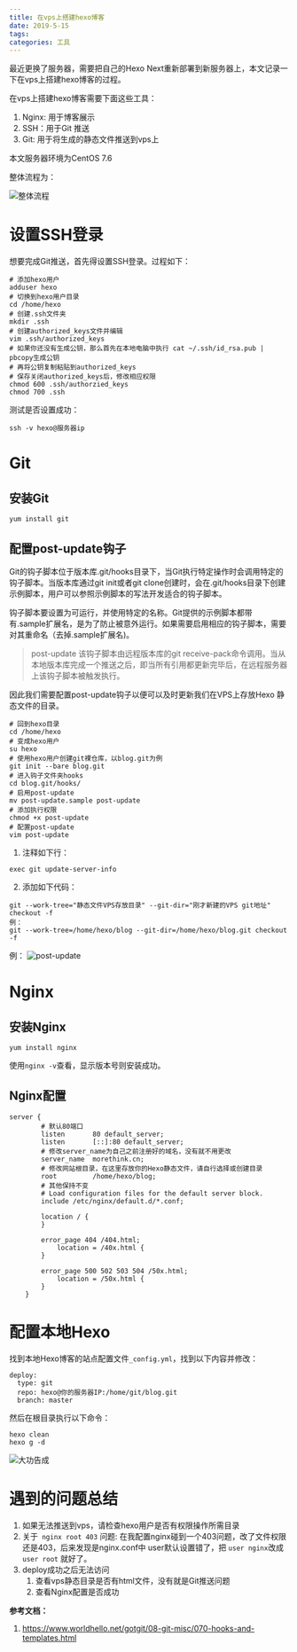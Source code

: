 ```yaml
---
title: 在vps上搭建hexo博客
date: 2019-5-15
tags:
categories: 工具
---
```



最近更换了服务器，需要把自己的Hexo Next重新部署到新服务器上，本文记录一下在vps上搭建hexo博客的过程。

在vps上搭建hexo博客需要下面这些工具：
1. Nginx: 用于博客展示
2. SSH：用于Git 推送
3. Git: 用于将生成的静态文件推送到vps上

本文服务器环境为CentOS 7.6
<!-- more -->

整体流程为：

![整体流程](https://images.morethink.cn/b433b4ab577d76364918879d9e150d91.png "整体流程")

# 设置SSH登录

想要完成Git推送，首先得设置SSH登录。过程如下：

```shell
# 添加hexo用户
adduser hexo
# 切换到hexo用户目录
cd /home/hexo
# 创建.ssh文件夹
mkdir .ssh
# 创建authorized_keys文件并编辑
vim .ssh/authorized_keys
# 如果你还没有生成公钥，那么首先在本地电脑中执行 cat ~/.ssh/id_rsa.pub | pbcopy生成公钥
# 再将公钥复制粘贴到authorized_keys
# 保存关闭authorized_keys后，修改相应权限
chmod 600 .ssh/authorzied_keys
chmod 700 .ssh
```

测试是否设置成功：
```shell
ssh -v hexo@服务器ip
```

# Git

## 安装Git
```shell
yum install git
```

## 配置post-update钩子
Git的钩子脚本位于版本库.git/hooks目录下，当Git执行特定操作时会调用特定的钩子脚本。当版本库通过git init或者git clone创建时，会在.git/hooks目录下创建示例脚本，用户可以参照示例脚本的写法开发适合的钩子脚本。

钩子脚本要设置为可运行，并使用特定的名称。Git提供的示例脚本都带有.sample扩展名，是为了防止被意外运行。如果需要启用相应的钩子脚本，需要对其重命名（去掉.sample扩展名)。

> post-update
该钩子脚本由远程版本库的git receive-pack命令调用。当从本地版本库完成一个推送之后，即当所有引用都更新完毕后，在远程服务器上该钩子脚本被触发执行。

因此我们需要配置post-update钩子以便可以及时更新我们在VPS上存放Hexo 静态文件的目录。

```shell
# 回到hexo目录
cd /home/hexo
# 变成hexo用户
su hexo
# 使用hexo用户创建git裸仓库，以blog.git为例
git init --bare blog.git
# 进入钩子文件夹hooks
cd blog.git/hooks/
# 启用post-update
mv post-update.sample post-update
# 添加执行权限
chmod +x post-update
# 配置post-update
vim post-update
```
1. 注释如下行：

```shell
exec git update-server-info
```
2. 添加如下代码：

```shell
git --work-tree="静态文件VPS存放目录" --git-dir="刚才新建的VPS git地址" checkout -f
例：
git --work-tree=/home/hexo/blog --git-dir=/home/hexo/blog.git checkout -f
```

例：
![post-update](https://images.morethink.cn/d3f6cd5471afd285e9bb0599d1e8f8a3.png "post-update")


# Nginx

## 安装Nginx

```
yum install nginx
```

使用`nginx -v`查看，显示版本号则安装成功。

## Nginx配置

```
server {
        # 默认80端口
        listen       80 default_server;
        listen       [::]:80 default_server;
        # 修改server_name为自己之前注册好的域名，没有就不用更改
        server_name  morethink.cn;
        # 修改网站根目录，在这里存放你的Hexo静态文件，请自行选择或创建目录
        root         /home/hexo/blog;
        # 其他保持不变
        # Load configuration files for the default server block.
        include /etc/nginx/default.d/*.conf;

        location / {
        }

        error_page 404 /404.html;
            location = /40x.html {
        }

        error_page 500 502 503 504 /50x.html;
            location = /50x.html {
        }
    }
```

# 配置本地Hexo
找到本地Hexo博客的站点配置文件`_config.yml`，找到以下内容并修改：

```shell
deploy:
  type: git
  repo: hexo@你的服务器IP:/home/git/blog.git
  branch: master
```
然后在根目录执行以下命令：

```shell
hexo clean
hexo g -d
```

![大功告成](https://images.morethink.cn/d3fa2826d678f521535a4dce89bdf2f9.png "大功告成")



# 遇到的问题总结
1. 如果无法推送到vps，请检查hexo用户是否有权限操作所需目录
2. 关于` nginx root 403` 问题: 在我配置nginx碰到一个403问题，改了文件权限还是403，后来发现是nginx.conf中 user默认设置错了，把  `user nginx`改成`user root` 就好了。
3. deploy成功之后无法访问
    1. 查看vps静态目录是否有html文件，没有就是Git推送问题
    2. 查看Nginx配置是否成功


**参考文档：**
1. https://www.worldhello.net/gotgit/08-git-misc/070-hooks-and-templates.html
